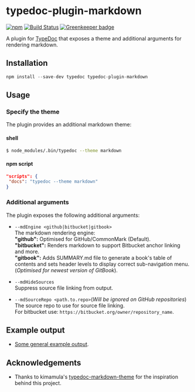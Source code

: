 # typedoc-plugin-markdown

[![npm](https://img.shields.io/npm/v/typedoc-plugin-markdown.svg)](https://www.npmjs.com/package/typedoc-plugin-markdown)
[![Build Status](https://travis-ci.org/tgreyuk/typedoc-plugin-markdown.svg?branch=master)](https://travis-ci.org/tgreyuk/typedoc-plugin-markdown)
[![Greenkeeper badge](https://badges.greenkeeper.io/tgreyuk/typedoc-plugin-markdown.svg)](https://greenkeeper.io/)

A plugin for [TypeDoc](https://github.com/TypeStrong/typedoc) that exposes a theme and additional arguments for rendering markdown.

## Installation

```javascript
npm install --save-dev typedoc typedoc-plugin-markdown
```

## Usage

### Specify the theme

The plugin provides an additional markdown theme:

#### shell

```bash
$ node_modules/.bin/typedoc --theme markdown
```

#### npm script

```json
"scripts": {
 "docs": "typedoc --theme markdown"
}
```

### Additional arguments

The plugin exposes the following additional arguments:

* `--mdEngine <github|bitbucket|gitbook>`\
 The markdown rendering engine:\
 **"github":** Optimised for GitHub/CommonMark (Default).\
 **"bitbucket":** Renders markdown to support Bitbucket anchor linking and more.\
 **"gitbook":** Adds SUMMARY.md file to generate a book's table of contents and sets header levels to display correct sub-navigation menu. (*Optimised for newest version of GitBook*).

* `--mdHideSources`\
  Suppress source file linking from output.

* `--mdSourceRepo <path.to.repo>`(*Will be ignored on GitHub repositories*)\
  The source repo to use for source file linking.\
  For bitbucket use: `https://bitbucket.org/owner/repository_name`.

## Example output

* [Some general example output](https://github.com/tgreyuk/typedoc-plugin-markdown/tree/master/examples/out/README.md).

## Acknowledgements

* Thanks to kimamula's [typedoc-markdown-theme](https://github.com/kimamula/typedoc-markdown-theme) for the inspiration behind this project.
